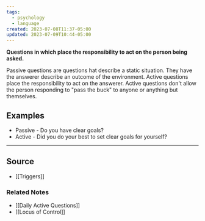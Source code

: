 ```yaml
---
tags:
  - psychology
  - language
created: 2023-07-08T11:37-05:00
updated: 2023-07-09T10:44-05:00
---
```

**Questions in which place the responsibility to act on the person being asked.**

Passive questions are questions hat describe a static situation. They have the answerer describe an outcome of the environment. Active questions place the responsibility to act on the answerer. Active questions don't allow the person responding to "pass the buck" to anyone or anything but themselves.

## Examples

- Passive - Do you have clear goals?
- Active - Did you do your best to set clear goals for yourself?

---

## Source
- [[Triggers]]

### Related Notes
- [[Daily Active Questions]] 
- [[Locus of Control]]